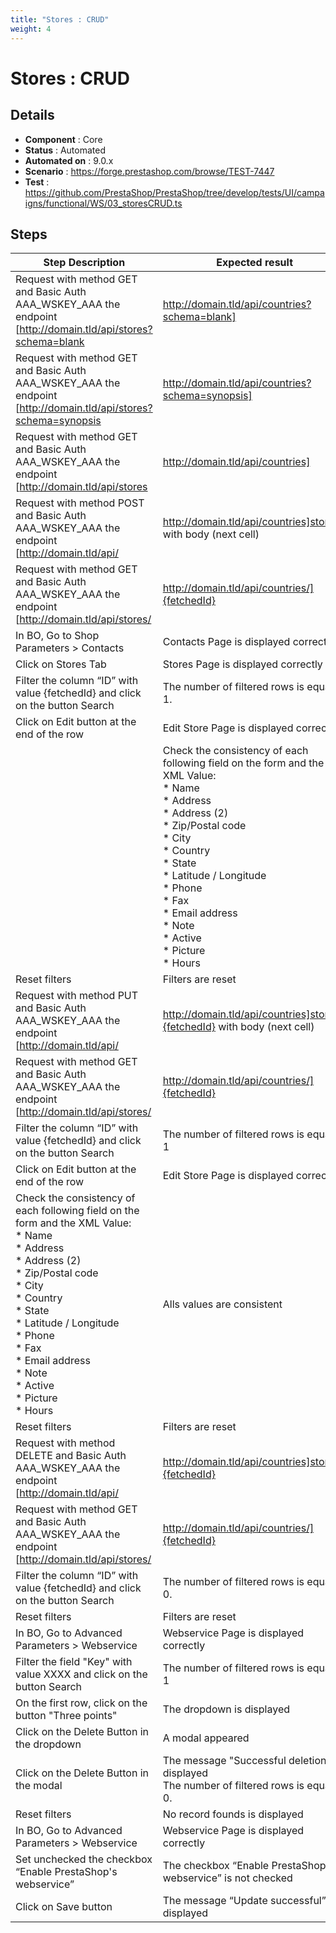 ```yaml
---
title: "Stores : CRUD"
weight: 4
---
```


# Stores : CRUD
## Details
* **Component** : Core
* **Status** : Automated
* **Automated on** : 9.0.x
* **Scenario** : https://forge.prestashop.com/browse/TEST-7447
* **Test** : https://github.com/PrestaShop/PrestaShop/tree/develop/tests/UI/campaigns/functional/WS/03_storesCRUD.ts

## Steps
| Step Description | Expected result |
| ----- | ----- |
| Request with method GET and Basic Auth AAA_WSKEY_AAA the endpoint [http://domain.tld/api/stores?schema=blank|http://domain.tld/api/countries?schema=blank] | The response HTTP Code is 200.<br>The XML is valid.<br>The XML code has a *prestashop* root node<br>The root node has a *store* node<br>The *store* node has children nodes which are empty and without attributes |
| Request with method GET and Basic Auth AAA_WSKEY_AAA the endpoint [http://domain.tld/api/stores?schema=synopsis|http://domain.tld/api/countries?schema=synopsis] | The response HTTP Code is 200.<br>The XML is valid.<br>The XML code has a prestashop root node<br>The root node has a *store* node<br>The *store* node has children nodes which are empty and more than one attribute including one named format. |
| Request with method GET and Basic Auth AAA_WSKEY_AAA the endpoint [http://domain.tld/api/stores|http://domain.tld/api/countries] | The response HTTP Code is 200<br>The XML code has a prestashop root node<br>The root node has a *stores* node<br>The *stores* node has children nodes named country with not empty attributes id (numeric), and xlink:href (string) |
| Request with method POST and Basic Auth AAA_WSKEY_AAA the endpoint [http://domain.tld/api/|http://domain.tld/api/countries]stores with body (next cell) | The response HTTP Code is 201<br>The XML code has a prestashop root node<br>The root node has a *store* node.<br>The *store* node has a children node named id with an integer |
| Request with method GET and Basic Auth AAA_WSKEY_AAA the endpoint [http://domain.tld/api/stores/|http://domain.tld/api/countries/]{fetchedId} | The response HTTP Code is 200<br>The XML code has a prestashop root node<br>The root node has a *store* node.<br>All nodes have same data like in post data |
| In BO, Go to Shop Parameters > Contacts | Contacts Page is displayed correctly. |
| Click on Stores Tab | Stores Page is displayed correctly |
| Filter the column “ID” with value \{fetchedId} and click on the button Search | The number of filtered rows is equal to 1. |
| Click on Edit button at the end of the row | Edit Store Page is displayed correctly |
| |Check the consistency of each following field on the form and the XML Value:<br> * Name<br> * Address <br> * Address (2)<br> * Zip/Postal code<br> * City<br> * Country<br> * State<br> * Latitude / Longitude<br> * Phone<br> * Fax<br> * Email address<br> * Note<br> * Active<br> * Picture<br> * Hours| | Alls values are consistent |
| Reset filters | Filters are reset |
| Request with method PUT and Basic Auth AAA_WSKEY_AAA the endpoint [http://domain.tld/api/|http://domain.tld/api/countries]stores/\{fetchedId} with body (next cell) | The response HTTP Code is 200<br>The XML code has a prestashop root node<br>The root node has a *store* node.<br>The *store* node has a children node named id with an integer |
| Request with method GET and Basic Auth AAA_WSKEY_AAA the endpoint [http://domain.tld/api/stores/|http://domain.tld/api/countries/]{fetchedId} | The response HTTP Code is 200<br>The XML code has a prestashop root node<br>The root node has a *store* node.<br>All nodes have same data like in post data |
| Filter the column “ID” with value \{fetchedId} and click on the button Search | The number of filtered rows is equal to 1 |
| Click on Edit button at the end of the row | Edit Store Page is displayed correctly |
| Check the consistency of each following field on the form and the XML Value: <br> * Name<br> * Address <br> * Address (2)<br> * Zip/Postal code<br> * City<br> * Country<br> * State<br> * Latitude / Longitude<br> * Phone<br> * Fax<br> * Email address<br> * Note<br> * Active<br> * Picture<br> * Hours | Alls values are consistent |
| Reset filters | Filters are reset |
| Request with method DELETE and Basic Auth AAA_WSKEY_AAA the endpoint [http://domain.tld/api/|http://domain.tld/api/countries]stores/\{fetchedId} | The response HTTP Code is 200 |
| Request with method GET and Basic Auth AAA_WSKEY_AAA the endpoint [http://domain.tld/api/stores/|http://domain.tld/api/countries/]{fetchedId} | The response HTTP Code is 404 |
| Filter the column “ID” with value \{fetchedId} and click on the button Search | The number of filtered rows is equal to 0. |
| Reset filters | Filters are reset |
| In BO, Go to Advanced Parameters > Webservice | Webservice Page is displayed correctly |
| Filter the field "Key" with value XXXX and click on the button Search | The number of filtered rows is equal to 1 |
| On the first row, click on the button "Three points" | The dropdown is displayed |
| Click on the Delete Button in the dropdown | A modal appeared |
| Click on the Delete Button in the modal | The message "Successful deletion" is displayed<br>The number of filtered rows is equal to 0. |
| Reset filters | No record founds is displayed |
| In BO, Go to Advanced Parameters > Webservice | Webservice Page is displayed correctly |
| Set unchecked the checkbox “Enable PrestaShop's webservice” | The checkbox “Enable PrestaShop's webservice” is not checked |
| Click on Save button | The message “Update successful” is displayed |
